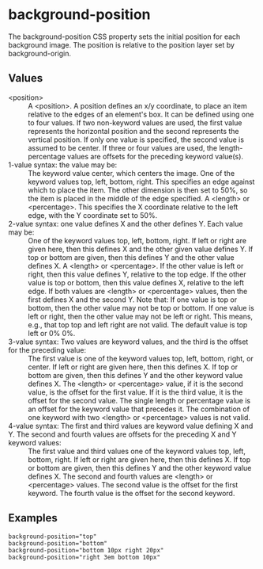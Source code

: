 # background-position

The background-position CSS property sets the initial position for each background image. The position is relative to the position layer set by background-origin.

## Values

<dl>
<dt>&lt;position&gt;</dt>
<dd>A &lt;position&gt;. A position defines an x/y coordinate, to place an item relative to the edges of an element's box. It can be defined using one to four values. If two non-keyword values are used, the first value represents the horizontal position and the second represents the vertical position. If only one value is specified, the second value is assumed to be center. If three or four values are used, the length-percentage values are offsets for the preceding keyword value(s).</dd>
<dt>1-value syntax: the value may be:</dt>
<dd>The keyword value center, which centers the image.
One of the keyword values top, left, bottom, right. This specifies an edge against which to place the item. The other dimension is then set to 50%, so the item is placed in the middle of the edge specified.
A &lt;length&gt; or &lt;percentage&gt;. This specifies the X coordinate relative to the left edge, with the Y coordinate set to 50%.</dd>
<dt>2-value syntax: one value defines X and the other defines Y. Each value may be:</dt>
<dd>One of the keyword values top, left, bottom, right. If left or right are given here, then this defines X and the other given value defines Y. If top or bottom are given, then this defines Y and the other value defines X.
A &lt;length&gt; or &lt;percentage&gt;. If the other value is left or right, then this value defines Y, relative to the top edge. If the other value is top or bottom, then this value defines X, relative to the left edge. If both values are &lt;length&gt; or &lt;percentage&gt; values, then the first defines X and the second Y.
Note that: If one value is top or bottom, then the other value may not be top or bottom. If one value is left or right, then the other value may not be left or right. This means, e.g., that top top and left right are not valid.
The default value is top left or 0% 0%.</dd>
<dt>3-value syntax: Two values are keyword values, and the third is the offset for the preceding value:</dt>
<dd>The first value is one of the keyword values top, left, bottom, right, or center. If left or right are given here, then this defines X. If top or bottom are given, then this defines Y and the other keyword value defines X.
The &lt;length&gt; or &lt;percentage&gt; value, if it is the second value, is the offset for the first value. If it is the third value, it is the offset for the second value.
The single length or percentage value is an offset for the keyword value that precedes it. The combination of one keyword with two &lt;length&gt; or &lt;percentage&gt; values is not valid.</dd>
<dt>4-value syntax: The first and third values are keyword value defining X and Y. The second and fourth values are offsets for the preceding X and Y keyword values:</dt>
<dd>The first value and third values one of the keyword values top, left, bottom, right. If left or right are given here, then this defines X. If top or bottom are given, then this defines Y and the other keyword value defines X.
The second and fourth values are &lt;length&gt; or &lt;percentage&gt; values. The second value is the offset for the first keyword. The fourth value is the offset for the second keyword.</dd>
</dl>

## Examples

```
background-position="top"
background-position="bottom"
background-position="bottom 10px right 20px"
background-position="right 3em bottom 10px"
```

